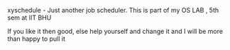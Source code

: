 xyschedule - Just another job scheduler.
This is part of my OS LAB , 5th sem at IIT BHU

If you like it then good, else help yourself
and change it and 
I will be more than happy to pull it
